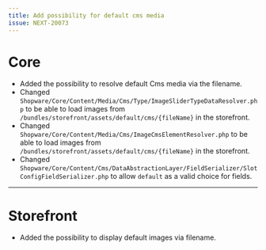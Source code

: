 ```yaml
---
title: Add possibility for default cms media
issue: NEXT-20073
---
```

# Core
* Added the possibility to resolve default Cms media via the filename.
* Changed `Shopware/Core/Content/Media/Cms/Type/ImageSliderTypeDataResolver.php` to be able to load images from `/bundles/storefront/assets/default/cms/{fileName}` in the storefront.
* Changed `Shopware/Core/Content/Media/Cms/ImageCmsElementResolver.php` to be able to load images from `/bundles/storefront/assets/default/cms/{fileName}` in the storefront.
* Changed `Shopware/Core/Content/Cms/DataAbstractionLayer/FieldSerializer/SlotConfigFieldSerializer.php` to allow `default` as a valid choice for fields.
___
# Storefront
*  Added the possibility to display default images via filename.
